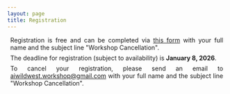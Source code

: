 ```yaml
---
layout: page
title: Registration
---
```

<div style="text-align:justify;margin:0.5em;padding:0;">
Registration is free and can be completed via <a href="https://docs.google.com/forms/d/e/1FAIpQLSfy9Ms3Lvb_UnB-eAdtpm4Ax5WOCXGROwO_8B43q_NMLz5Yxg/viewform?usp=header">this form</a>
with your full name and the subject line "Workshop Cancellation".
</div>
<div style="text-align:justify;margin:0.5em;padding:0;">
The deadline for registration (subject to availability) is <strong>January 8, 2026</strong>.
</div>
<div style="text-align:justify;margin:0.5em;padding:0;">
To cancel your registration, please send an email to <a href="mailto:aiwildwest.workshop@gmail.com">aiwildwest.workshop@gmail.com</a>
with your full name and the subject line "Workshop Cancellation".
</div>














